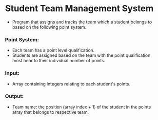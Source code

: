 # Student Team Management System
- Program that assigns and tracks the team which a student belongs to based on the following point system.

### Point System:
- Each team has a point level qualification.
- Students are assigned based on the team with the point qualification most near to their individual number of points.

### Input:
- Array containing integers relating to each student's points.

### Output:
- Team name: the position (array index + 1) of the student in the points array that belongs to respective team.
